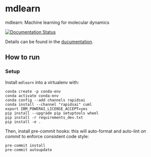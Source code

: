 # mdlearn

mdlearn: Machine learning for molecular dynamics

[![Documentation Status](https://readthedocs.org/projects/mdlearn/badge/?version=latest)](https://mdlearn.readthedocs.io/en/latest/?badge=latest)

Details can be found in the [ducumentation](https://mdlearn.readthedocs.io/en/latest/).

## How to run

### Setup

Install `mdlearn` into a virtualenv with:

```
conda create -p conda-env
conda activate conda-env
conda config --add channels rapidsai
conda install --channel "rapidsai" cuml
export IBM_POWERAI_LICENSE_ACCEPT=yes
pip install --upgrade pip setuptools wheel
pip install -r requirements_dev.txt
pip install -e .
```

Then, install pre-commit hooks: this will auto-format and auto-lint _on commit_ to enforce consistent code style:

```
pre-commit install
pre-commit autoupdate
```

